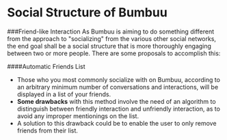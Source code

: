 Social Structure of Bumbuu
==========================

###Friend-like Interaction
As Bumbuu is aiming to do something different from the approach to "socializing" from the various other social networks, the end goal shall be a social structure that is more thoroughly engaging between two or more people. There are some proposals to accomplish this:

####Automatic Friends List
 - Those who you most commonly socialize with on Bumbuu, according to an arbitrary minimum number of conversations and interactions, will be displayed in a list of your friends.
 - **Some drawbacks** with this method involve the need of an algorithm to distinguish between friendly interaction and unfriendly interaction, as to avoid any improper mentionings on the list.
 - A solution to this drawback could be to enable the user to only remove friends from their list.
